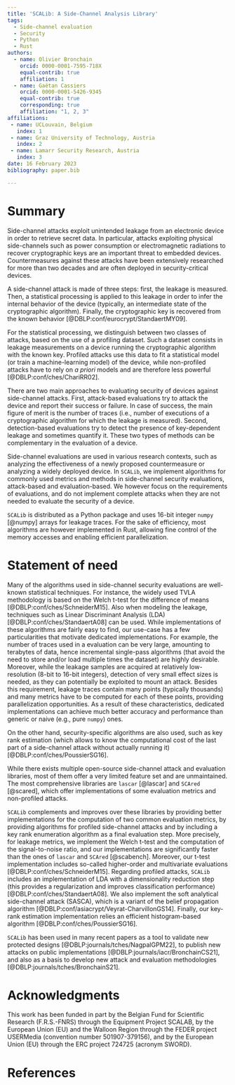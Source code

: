 ```yaml
---
title: 'SCALib: A Side-Channel Analysis Library'
tags:
  - Side-channel evaluation
  - Security
  - Python
  - Rust
authors:
  - name: Olivier Bronchain
    orcid: 0000-0001-7595-718X
    equal-contrib: true
    affiliation: 1
  - name: Gaëtan Cassiers
    orcid: 0000-0001-5426-9345
    equal-contrib: true
    corresponding: true
    affiliation: "1, 2, 3"
affiliations:
 - name: UCLouvain, Belgium
   index: 1
 - name: Graz University of Technology, Austria
   index: 2
 - name: Lamarr Security Research, Austria
   index: 3
date: 16 February 2023
bibliography: paper.bib

---
```


# Summary

Side-channel attacks exploit unintended leakage from an electronic device in
order to retrieve secret data.
In particular, attacks exploiting physical side-channels such as power
consumption or electromagnetic radiations to recover cryptographic keys are an
important threat to embedded devices.
Countermeasures against these attacks have been extensively researched for more
than two decades and are often deployed in security-critical devices.

A side-channel attack is made of three steps: first, the leakage is measured.
Then, a statistical processing is applied to this leakage in order to infer the
internal behavior of the device (typically, an intermediate state of the
cryptographic algorithm). Finally, the cryptographic key is recovered from the
known behavior [@DBLP:conf/eurocrypt/StandaertMY09].

For the statistical processing, we distinguish between two classes of attacks,
based on the use of a profiling dataset.
Such a dataset consists in leakage measurements on a device running the
cryptographic algorithm with the known key.
Profiled attacks use this data to fit a statistical model (or train a
machine-learning model) of the device, while non-profiled attacks have to rely
on *a priori* models and are therefore less powerful [@DBLP:conf/ches/ChariRR02].

There are two main approaches to evaluating security of devices against side-channel attacks.
First, attack-based evaluations try to attack the device and report their success or failure.
In case of success, the main figure of merit is the number of traces (i.e.,
number of executions of a cryptographic algorithm for which the leakage is
measured).
Second, detection-based evaluations try to detect the presence of key-dependent
leakage and sometimes quantify it.
These two types of methods can be complementary in the evaluation of a device.

Side-channel evaluations are used in various research contexts, such as
analyzing the effectiveness of a newly proposed countermeasure or analyzing a
widely deployed device.
In `SCALib`, we implement algorithms for commonly used metrics and methods in
side-channel security evaluations, attack-based and evaluation-based.
We however focus on the requirements of evaluations, and do not implement
complete attacks when they are not needed to evaluate the security of a device.

`SCALib` is distributed as a Python package and uses 16-bit integer `numpy` [@numpy] arrays
for leakage traces.
For the sake of efficiency, most algorithms are however implemented in Rust,
allowing fine control of the memory accesses and enabling efficient
parallelization.


# Statement of need

Many of the algorithms used in side-channel security evaluations are well-known
statistical techniques.
For instance, the widely used TVLA methodology is based on the Welch t-test for
the difference of means [@DBLP:conf/ches/SchneiderM15].
Also when modeling the leakage, techniques such as Linear Discriminant Analysis
(LDA) [@DBLP:conf/ches/StandaertA08] can be used.
While implementations of these algorithms are fairly easy to find, our use-case
has a few particularities that motivate dedicated implementations.
For example, the number of traces used in a evaluation can be very large,
amounting to terabytes of data, hence incremental single-pass algorithms (that
avoid the need to store and/or load multiple times the dataset) are highly
desirable.
Moreover, while the leakage samples are acquired at relatively low-resolution
(8-bit to 16-bit integers), detection of very small effect sizes is
needed, as they can potentially be exploited to mount an attack.
Besides this requirement, leakage traces contain many points (typically
thousands) and many metrics have to be computed for each of these points,
providing parallelization opportunities.
As a result of these characteristics, dedicated implementations can achieve
much better accuracy and performance than generic or naive (e.g., pure `numpy`)
ones.

On the other hand, security-specific algorithms are also used, such as key rank
estimation (which allows to know the computational cost of the last part of a
side-channel attack without actually running it) [@DBLP:conf/ches/PoussierSG16].

While there exists multiple open-source side-channel attack and evaluation
libraries, most of them offer a very limited feature set and are unmaintained.
The most comprehensive libraries are `lascar` [@lascar] and `SCAred` [@scared], which offer
implementations of some evaluation metrics and non-profiled attacks.

`SCALib` complements and improves over these libraries by providing better
implementations for the computation of two common evaluation metrics, by
providing algorithms for profiled side-channel attacks and by including a key
rank enumeration algorithm as a final evaluation step.
More precisely, for leakage metrics, we implement the Welch t-test and the
computation of the signal-to-noise ratio, and our implementations are significantly
faster than the ones of `lascar` and `SCAred` [@scabench].
Moreover, our t-test implementation includes so-called higher-order and
multivariate evaluations [@DBLP:conf/ches/SchneiderM15].
Regarding profiled attacks, `SCALib` includes an implementation of
LDA with a dimensionality reduction step (this
provides a regularization and improves classification performance) [@DBLP:conf/ches/StandaertA08].
We also implement the soft analytical side-channel attack (SASCA), which is a
variant of the belief propagation algorithm [@DBLP:conf/asiacrypt/Veyrat-CharvillonGS14].
Finally, our key-rank estimation implementation relies an efficient histogram-based algorithm [@DBLP:conf/ches/PoussierSG16].

`SCALib` has been used in many recent papers as a tool to validate new protected
designs [@DBLP:journals/tches/NagpalGPM22], to publish new attacks on public
implementations [@DBLP:journals/iacr/BronchainCS21], and also as a basis
to develop new attack and evaluation methodologies [@DBLP:journals/tches/BronchainS21].


# Acknowledgments

This work has been funded in part by the Belgian Fund for Scientific Research
(F.R.S.-FNRS) through the Equipment Project SCALAB, by the European Union (EU)
and the Walloon Region through the FEDER project USERMedia (convention number
501907-379156), and by the European Union (EU) through the ERC project 724725
(acronym SWORD).

# References

